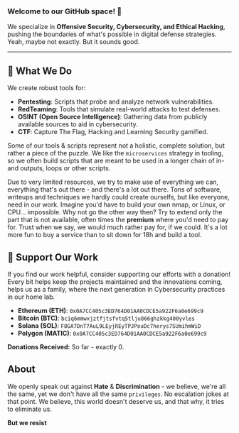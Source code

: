 ### Welcome to our GitHub space! 🚀

We specialize in **Offensive Security, Cybersecurity, and Ethical Hacking**, pushing the boundaries of what's possible in digital defense strategies. Yeah, maybe not exactly. But it sounds good. 

---

## 🧠 What We Do

We create robust tools for:
- **Pentesting**: Scripts that probe and analyze network vulnerabilities.
- **RedTeaming**: Tools that simulate real-world attacks to test defenses.
- **OSINT (Open Source Intelligence)**: Gathering data from publicly available sources to aid in cybersecurity.
- **CTF**: Capture The Flag, Hacking and Learning Security gamified.

Some of our tools & scripts represent not a holistic, complete solution, but rather a piece of the puzzle. We like the `microservices` strategy in tooling, so we often build scripts that are meant to be used in a longer chain of in- and outputs, loops or other scripts. 

Due to very limited resources, we try to make use of everything we can, everything that's out there - and there's a lot out there. Tons of software, writeups and techniques we hardly could create ourselfs, but like everyone, need in our work. Imagine you'd have to build your own nmap, or Linux, or CPU... impossible. Why not go the other way then? Try to extend only the part that is not available, often times the **premium** where you'd need to pay for. Trust when we say, we would much rather pay for, if we could. It's a lot more fun to buy a service than to sit down for 18h and build a tool.  

## 💖 Support Our Work

If you find our work helpful, consider supporting our efforts with a donation! Every bit helps keep the projects maintained and the innovations coming, helps us as a family, where the next generation in Cybersecurity practices in our home lab. 

- **Ethereum (ETH)**: `0x0A7CC405c3ED764D01AA0CDCE5a922F6a0e699c9`
- **Bitcoin (BTC)**: `bc1q6mmwxjztfjtsfvtq5tlju866ghzkkg400yvles`
- **Solana (SOL)**: `F8GA7DnT7AuL9LEyjREyTPJPouDc7herys7SUmihmWiD`
- **Polygon (MATIC)**: `0x0A7CC405c3ED764D01AA0CDCE5a922F6a0e699c9`

**Donations Received:** So far - exactly 0. 

## About
    
We openly speak out against **Hate** & **Discrimination** - we believe, we're all the same, yet we don't have all the same `privileges`. No escalation jokes at that point. We believe, this world doesn't deserve us, and that why, it tries to eliminate us. 

**But we resist**


